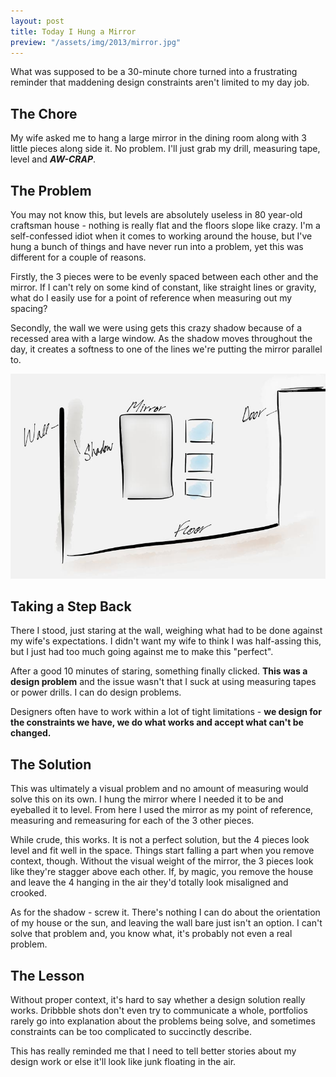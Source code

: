 ```yaml
---
layout: post
title: Today I Hung a Mirror
preview: "/assets/img/2013/mirror.jpg"
---
```


What was supposed to be a 30-minute chore turned into a frustrating reminder that maddening design constraints aren't limited to my day job.

## The Chore

My wife asked me to hang a large mirror in the dining room along with 3 little pieces along side it. No problem. I'll just grab my drill, measuring tape, level and **_AW-CRAP_**.

## The Problem

You may not know this, but levels are absolutely useless in 80 year-old craftsman house - nothing is really flat and the floors slope like crazy. I'm a self-confessed idiot when it comes to working around the house, but I've hung a bunch of things and have never run into a problem, yet this was different for a couple of reasons. 

Firstly, the 3 pieces were to be evenly spaced between each other and the mirror. If I can't rely on some kind of constant, like straight lines or gravity, what do I easily use for a point of reference when measuring out my spacing?

Secondly, the wall we were using gets this crazy shadow because of a recessed area with a large window. As the shadow moves throughout the day, it creates a softness to one of the lines we're putting the mirror parallel to.

![Crude drawing of my wall](/assets/img/2013/mirror.jpg)

## Taking a Step Back

There I stood, just staring at the wall, weighing what had to be done against my wife's expectations. I didn't want my wife to think I was half-assing this, but I just had too much going against me to make this "perfect".

After a good 10 minutes of staring, something finally clicked. **This was a design problem** and the issue wasn't that I suck at using measuring tapes or power drills. I can do design problems.

Designers often have to work within a lot of tight limitations - **we design for the constraints we have, we do what works and accept what can't be changed.**

## The Solution 

This was ultimately a visual problem and no amount of measuring would solve this on its own. I hung the mirror where I needed it to be and eyeballed it to level. From here I used the mirror as my point of reference, measuring and remeasuring for each of the 3 other pieces.

While crude, this works. It is not a perfect solution, but the 4 pieces look level and fit well in the space. Things start falling a part when you remove context, though. Without the visual weight of the mirror, the 3 pieces look like they're stagger above each other. If, by magic, you remove the house and leave the 4 hanging in the air they'd totally look misaligned and crooked.

As for the shadow - screw it. There's nothing I can do about the orientation of my house or the sun, and leaving the wall bare just isn't an option. I can't solve that problem and, you know what, it's probably not even a real problem. 

## The Lesson

Without proper context, it's hard to say whether a design solution really works. Dribbble shots don't even try to communicate a whole, portfolios rarely go into explanation about the problems being solve, and sometimes constraints can be too complicated to succinctly describe.

This has really reminded me that I need to tell better stories about my design work or else it'll look like junk floating in the air.